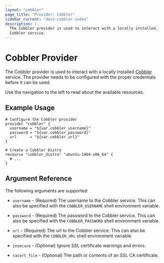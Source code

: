 ```yaml
---
layout: "cobbler"
page_title: "Provider: Cobbler"
sidebar_current: "docs-cobbler-index"
description: |-
  The Cobbler provider is used to interact with a locally installed,
  Cobbler service.
---
```


# Cobbler Provider

The Cobbler provider is used to interact with a locally installed
[Cobbler](http://cobbler.github.io) service. The provider needs
to be configured with the proper credentials before it can be used.

Use the navigation to the left to read about the available resources.

## Example Usage

```hcl
# Configure the Cobbler provider
provider "cobbler" {
  username = "${var.cobbler_username}"
  password = "${var.cobbler_password}"
  url      = "${var.cobbler_url}"
}

# Create a Cobbler Distro
resource "cobbler_distro" "ubuntu-1404-x86_64" {
  # ...
}
```

## Argument Reference

The following arguments are supported:

* `username` - (Required) The username to the Cobbler service. This can
  also be specified with the `COBBLER_USERNAME` shell environment variable.

* `password` - (Required) The password to the Cobbler service. This can
  also be specified with the `COBBLER_PASSWORD` shell environment variable.

* `url` - (Required) The url to the Cobbler service. This can
  also be specified with the `COBBLER_URL` shell environment variable.

* `insecure` - (Optional) Ignore SSL certificate warnings and errors.

* `cacert_file` - (Optional) The path or contents of an SSL CA certificate.
